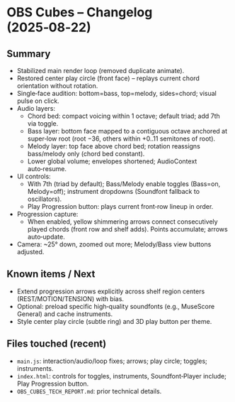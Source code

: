 # OBS Cubes – Changelog (2025‑08‑22)

## Summary
- Stabilized main render loop (removed duplicate animate).
- Restored center play circle (front face) – replays current chord orientation without rotation.
- Single‑face audition: bottom=bass, top=melody, sides=chord; visual pulse on click.
- Audio layers:
  - Chord bed: compact voicing within 1 octave; default triad; add 7th via toggle.
  - Bass layer: bottom face mapped to a contiguous octave anchored at super‑low root (root −36, others within +0..11 semitones of root).
  - Melody layer: top face above chord bed; rotation reassigns bass/melody only (chord bed constant).
  - Lower global volume; envelopes shortened; AudioContext auto‑resume.
- UI controls:
  - With 7th (triad by default); Bass/Melody enable toggles (Bass=on, Melody=off); instrument dropdowns (Soundfont fallback to oscillators).
  - Play Progression button: plays current front‑row lineup in order.
- Progression capture:
  - When enabled, yellow shimmering arrows connect consecutively played chords (front row and shelf adds). Points accumulate; arrows auto‑update.
- Camera: ~25° down, zoomed out more; Melody/Bass view buttons adjusted.

## Known items / Next
- Extend progression arrows explicitly across shelf region centers (REST/MOTION/TENSION) with bias.
- Optional: preload specific high‑quality soundfonts (e.g., MuseScore General) and cache instruments.
- Style center play circle (subtle ring) and 3D play button per theme.

## Files touched (recent)
- `main.js`: interaction/audio/loop fixes; arrows; play circle; toggles; instruments.
- `index.html`: controls for toggles, instruments, Soundfont‑Player include; Play Progression button.
- `OBS_CUBES_TECH_REPORT.md`: prior technical details.
